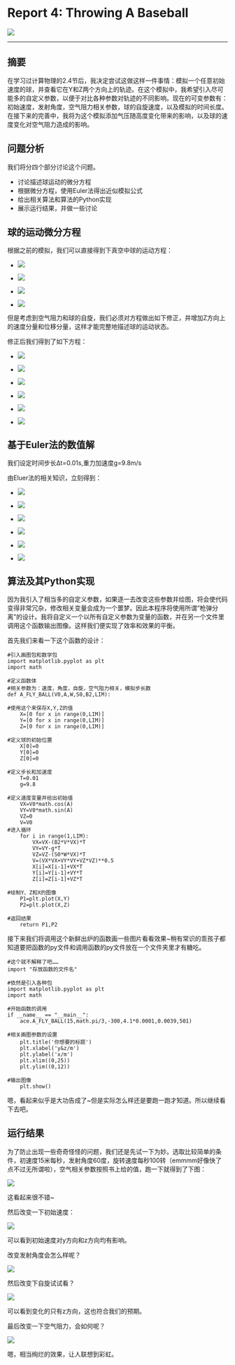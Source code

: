 # Report 4: Throwing A Baseball
![](https://github.com/Cathayaliu/computationalphysics_N2015301020026/blob/master/4th%20homework/bangqiu.png)
***
## 摘要
在学习过计算物理的2.4节后，我决定尝试这做这样一件事情：模拟一个任意初始速度的球，并查看它在Y和Z两个方向上的轨迹。在这个模拟中，我希望引入尽可能多的自定义参数，以便于对比各种参数对轨迹的不同影响。现在的可变参数有：初始速度，发射角度，空气阻力相关参数，球的自旋速度，以及模拟的时间长度。在接下来的完善中，我将为这个模拟添加气压随高度变化带来的影响，以及球的速度变化对空气阻力造成的影响。

## 问题分析
我们将分四个部分讨论这个问题。
* 讨论描述球运动的微分方程
* 根据微分方程，使用Euler法得出近似模拟公式
* 给出相关算法和算法的Python实现
* 展示运行结果，并做一些讨论

## 球的运动微分方程
根据之前的模拟，我们可以直接得到下真空中球的运动方程：

* ![](http://latex.codecogs.com/gif.latex?\frac{dx}{dt}=v_x)

* ![](http://latex.codecogs.com/gif.latex?\frac{dy}{dt}=v_y)

* ![](http://latex.codecogs.com/gif.latex?\frac{dv_x}{dt}=0)

* ![](http://latex.codecogs.com/gif.latex?\frac{dv_y}{dt}=-g)

但是考虑到空气阻力和球的自旋，我们必须对方程做出如下修正，并增加Z方向上的速度分量和位移分量，这样才能完整地描述球的运动状态。

修正后我们得到了如下方程：

* ![](http://latex.codecogs.com/gif.latex?\frac{dx}{dt}=v_x)

* ![](http://latex.codecogs.com/gif.latex?\frac{dy}{dt}=v_y)

* ![](http://latex.codecogs.com/gif.latex?\frac{dz}{dt}=v_z)

* ![](http://latex.codecogs.com/gif.latex?\frac{dv_x}{dt}=-\frac{B_2}{m}vv_x)

* ![](http://latex.codecogs.com/gif.latex?\frac{dv_y}{dt}=-g)

* ![](http://latex.codecogs.com/gif.latex?\frac{dv_z}{dt}=-\frac{S_{0}v_{x}\omega}{m})

## 基于Euler法的数值解
我们设定时间步长Δt=0.01s,重力加速度g=9.8m/s

由Eluer法的相关知识，立刻得到：

* ![](http://latex.codecogs.com/gif.latex?\frac{dx}{dt}=v_x)

* ![](http://latex.codecogs.com/gif.latex?\frac{dy}{dt}=v_y)

* ![](http://latex.codecogs.com/gif.latex?\frac{dz}{dt}=v_z)

* ![](http://latex.codecogs.com/gif.latex?\frac{dv_x}{dt}=-\frac{B_2}{m}vv_x)

* ![](http://latex.codecogs.com/gif.latex?\frac{dv_y}{dt}=-g)

* ![](http://latex.codecogs.com/gif.latex?\frac{dv_z}{dt}=-\frac{S_{0}v_{x}\omega}{m})

## 算法及其Python实现
因为我引入了相当多的自定义参数，如果逐一去改变这些参数并绘图，将会使代码变得非常冗杂，修改相关变量会成为一个噩梦。因此本程序将使用所谓“枪弹分离”的设计。我将自定义一个以所有自定义参数为变量的函数，并在另一个文件里调用这个函数输出图像。这样我们便实现了效率和效果的平衡。

首先我们来看一下这个函数的设计：
```
#引入画图包和数学包
import matplotlib.pyplot as plt
import math

#定义函数体
#相关参数为：速度，角度，自旋，空气阻力相关，模拟步长数
def A_FLY_BALL(V0,A,W,S0,B2,LIM):
    
#使用这个来保存X,Y,Z的值
    X=[0 for x in range(0,LIM)]
    Y=[0 for x in range(0,LIM)]
    Z=[0 for x in range(0,LIM)]

#定义球的初始位置
    X[0]=0
    Y[0]=0
    Z[0]=0

#定义步长和加速度
    T=0.01
    g=9.8

#定义速度变量并给出初始值
    VX=V0*math.cos(A)
    VY=V0*math.sin(A)
    VZ=0
    V=V0
#进入循环
    for i in range(1,LIM):
        VX=VX-(B2*V*VX)*T
        VY=VY-g*T
        VZ=VZ-(S0*W*VX)*T
        V=(VX*VX+VY*VY+VZ*VZ)**0.5
        X[i]=X[i-1]+VX*T
        Y[i]=Y[i-1]+VY*T
        Z[i]=Z[i-1]+VZ*T

#绘制Y、Z和X的图像
    P1=plt.plot(X,Y)
    P2=plt.plot(X,Z)

#返回结果    
    return P1,P2
```

接下来我们将调用这个新鲜出炉的函数画一些图片看看效果~稍有常识的乖孩子都知道要把函数的py文件和调用函数的py文件放在一个文件夹里才有糖吃。

```
#这个就不解释了吧……
import "存放函数的文件名"

#依然是引入各种包
import matplotlib.pyplot as plt
import math

#开始函数的调用
if __name__ == "__main__":
    ace.A_FLY_BALL(15,math.pi/3,-300,4.1*0.0001,0.0039,501)
    
#相关画图参数的设置
    plt.title('你想要的标题')
    plt.xlabel('y&z/m')
    plt.ylabel('x/m')
    plt.xlim((0,25))
    plt.ylim((0,12))

#输出图像
    plt.show()
```

嗯，看起来似乎是大功告成了~但是实际怎么样还是要跑一跑才知道。所以继续看下去吧。

## 运行结果
为了防止出现一些奇奇怪怪的问题，我们还是先试一下为妙。选取比较简单的条件，初速度15米每秒，发射角度60度，旋转速度每秒100转（emmmm好像快了点不过无所谓啦），空气相关参数按照书上给的值，跑一下就得到了下图：

![](https://github.com/Cathayaliu/computationalphysics_N2015301020026/blob/master/4th%20homework/tst1.png)

这看起来很不错~

然后改变一下初始速度：

![](https://github.com/Cathayaliu/computationalphysics_N2015301020026/blob/master/4th%20homework/tst2.png)

可以看到初始速度对y方向和z方向均有影响。

改变发射角度会怎么样呢？

![](https://github.com/Cathayaliu/computationalphysics_N2015301020026/blob/master/4th%20homework/tst3.png)

然后改变下自旋试试看？

![](https://github.com/Cathayaliu/computationalphysics_N2015301020026/blob/master/4th%20homework/tst4(1).png)

可以看到变化的只有z方向，这也符合我们的预期。

最后改变一下空气阻力，会如何呢？

![](https://github.com/Cathayaliu/computationalphysics_N2015301020026/blob/master/4th%20homework/tst5.png)

嗯，相当绚烂的效果，让人联想到彩虹。




